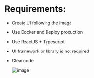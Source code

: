 # Requirements:
- Create UI following the image
- Use Docker and Deploy production
- Use ReactJS + Typescript
- UI framework or library is not required
- Cleancode

  ![image](https://github.com/maiquynhicttm/icttm-fe-assignments/assets/168796692/ba4bfd46-7e06-4639-bc4a-f8df2eac0e50)
